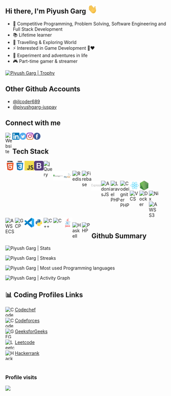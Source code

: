 ## Hi there, I'm Piyush Garg <img src="https://raw.githubusercontent.com/akgarg0472/akgarg0472/main/.github/images/hi.gif" width="30px">

- 🔭 Competitive Programming, Problem Solving, Software Engineering and Full Stack Development
- 📚 Lifetime learner
- 🌱 Travelling & Exploring World 
- ⚡ Interested in Game Development 🎵❤️
- 🧪 Experiment and adventures in life
- 🎮 Part-time gamer & streamer 

<p align="left"> <a href="https://github.com/ryo-ma/github-profile-trophy"><img src="https://github-profile-trophy.vercel.app/?username=il-coder" alt="Piyush Garg | Trophy" /></a> </p>

## Other Github Accounts
<ul>
    <li><a href="https://github.com/ilcoder689">@ilcoder689</a></li>
    <li><a href="https://github.com/piyushgarg-juspay">@piyushgarg-juspay</a></li>
  </ul>

## Connect with me
<a href="https://devpiyushg.web.app/"><img src="https://user-images.githubusercontent.com/62426177/166118371-30f70df7-1078-4826-ae17-c22061658b79.png"
align="left" alt="Website" width="22px" src="https://raw.githubusercontent.com/akgarg0472/akgarg0472/main/.github/images/linkedin.svg"/></a>
<a href="https://www.linkedin.com/in/piyush-garg-2002/"><img align="left" alt="LinkedIn" width="22px" src="https://raw.githubusercontent.com/akgarg0472/akgarg0472/main/.github/images/linkedin.svg"/></a>
<a href="https://twitter.com/infinity_4321_"><img align="left" alt="Twitter" width="22px" src="https://raw.githubusercontent.com/akgarg0472/akgarg0472/main/.github/images/twitter.png"/></a>
<a href="https://instagram.com/piyushgarg689"><img align="left" alt="Instagram" width="22px" src="https://raw.githubusercontent.com/akgarg0472/akgarg0472/main/.github/images/instagram.png"/></a>
<a href="https://www.facebook.com/profile.php?id=100070103432767"><img align="left" alt="Facebook" width="22px" src="https://raw.githubusercontent.com/akgarg0472/akgarg0472/main/.github/images/facebook.png" /></a>
<br/>

## Tech Stack
<img align="left" alt="HTML5" width="30px" src="https://raw.githubusercontent.com/github/explore/80688e429a7d4ef2fca1e82350fe8e3517d3494d/topics/html/html.png" /> &nbsp;
<img align="left" alt="CSS3" width="30px" src="https://raw.githubusercontent.com/github/explore/80688e429a7d4ef2fca1e82350fe8e3517d3494d/topics/css/css.png" /> &nbsp;
<img align="left" alt="JavaScript" width="30px" src="https://raw.githubusercontent.com/github/explore/80688e429a7d4ef2fca1e82350fe8e3517d3494d/topics/javascript/javascript.png" /> &nbsp;
<img align="left" alt="Bootstrap" width="30px" src="https://raw.githubusercontent.com/github/explore/80688e429a7d4ef2fca1e82350fe8e3517d3494d/topics/bootstrap/bootstrap.png" /> &nbsp;
<img align="left" alt="jQuery" width="30px" src="https://github.com/il-coder/il-coder/assets/62426177/bf02f9cc-87ab-483e-a2b0-451b63d86b1b"/> &nbsp;

<img align="left" alt="MongoDB" width="30px" src="https://raw.githubusercontent.com/github/explore/80688e429a7d4ef2fca1e82350fe8e3517d3494d/topics/mongodb/mongodb.png" /> &nbsp;
<img align="left" alt="MySQL" width="30px" src="https://raw.githubusercontent.com/github/explore/80688e429a7d4ef2fca1e82350fe8e3517d3494d/topics/mysql/mysql.png" /> &nbsp;
<img align="left" alt="Redis" width="30px" src="https://github.com/il-coder/il-coder/assets/62426177/b58ed175-bf1a-4686-86ef-39668a781197" /> &nbsp;
<img align="left" alt="Firebase" width="30px" src="https://user-images.githubusercontent.com/62426177/166118691-74c93fa9-aa09-40f2-b399-b4f6f232b500.png" /> &nbsp;

<img align="left" alt="Express" width="30px" src="https://raw.githubusercontent.com/github/explore/80688e429a7d4ef2fca1e82350fe8e3517d3494d/topics/express/express.png" /> &nbsp;
<img align="left" alt="AdonisJS" width="30px" src="https://user-images.githubusercontent.com/62426177/166118658-5f0d5548-899a-4630-9824-525ac30b07cc.png" /> &nbsp;
<img align="left" alt="Laravel PHP" width="30px" src="https://user-images.githubusercontent.com/62426177/166118679-17ae5e43-bc24-4a09-b7c0-47b5b1c3940c.svg" /> &nbsp;
<img align="left" alt="Codeigniter PHP" width="30px" src="https://github.com/il-coder/il-coder/assets/62426177/4c862616-0513-40a9-965f-51411a916b3e" /> &nbsp;
<img align="left" alt="React JS" width="30px" src="https://raw.githubusercontent.com/github/explore/80688e429a7d4ef2fca1e82350fe8e3517d3494d/topics/react/react.png" /> &nbsp;
<img align="left" alt="NodeJS" width="30px" src="https://raw.githubusercontent.com/github/explore/80688e429a7d4ef2fca1e82350fe8e3517d3494d/topics/nodejs/nodejs.png" /> &nbsp;

<img align="left" alt="VCS" width="30px" src="https://github.com/il-coder/il-coder/assets/62426177/5f101f2d-cc71-44f4-be53-2df5663fd485" /> &nbsp;
<img align="left" alt="Docker" width="30px" src="https://github.com/il-coder/il-coder/assets/62426177/c84c1363-c5ef-4ad5-800f-5092726c17e7" /> &nbsp;
<img align="left" alt="Nix" width="30px" src="https://github.com/il-coder/il-coder/assets/62426177/fff499d4-e3a3-4e5a-8fab-064b89230eb2" /> &nbsp;
<img align="left" alt="AWS S3" width="30px" src="https://github.com/il-coder/il-coder/assets/62426177/3a2d2b30-4b82-461d-85e7-2c35ec70c5da" /> &nbsp;
<img align="left" alt="AWS ECS" width="30px" src="https://github.com/il-coder/il-coder/assets/62426177/145d7f2e-e7c1-4ff0-acaf-acafea7fe14b" /> &nbsp;
<img align="left" alt="GCP" width="30px" src="https://github.com/il-coder/il-coder/assets/62426177/64d71767-5cfb-4ce4-b01c-0e35e7adda9b" /> &nbsp;
<img align="left" alt="VS Code" width="30px" src="https://raw.githubusercontent.com/github/explore/80688e429a7d4ef2fca1e82350fe8e3517d3494d/topics/visual-studio-code/visual-studio-code.png" /> &nbsp;

<img align="left" alt="Python" width="30px" src="https://raw.githubusercontent.com/github/explore/80688e429a7d4ef2fca1e82350fe8e3517d3494d/topics/python/python.png" /> &nbsp;
<img align="left" alt="C++" width="30px" src="https://user-images.githubusercontent.com/62426177/166118629-8384fce7-6771-4d46-9421-2b2923a95284.png" /> &nbsp;
<img align="left" alt="C" width="30px" src="https://github.com/il-coder/il-coder/assets/62426177/93d93dfb-9c4b-4916-9777-ccec3b090fbd" /> &nbsp;
<img align="left" alt="Java" width="30px" src="https://raw.githubusercontent.com/akgarg0472/akgarg0472/main/.github/images/java.svg" /> &nbsp;
<img align="left" alt="Haskell" width="30px" src="https://github.com/il-coder/il-coder/assets/62426177/a693f0d6-dc8d-4bf3-8ec4-3ea213f09076"/> &nbsp;
<img align="left" alt="PHP" width="30px" src="https://user-images.githubusercontent.com/62426177/166118640-578ddeeb-7dc0-43df-a6db-205ef3ce742f.png" /> &nbsp;
<br/>

## Github Summary
<!-- <p align="left"><img src="https://github-profile-trophy.vercel.app/?username=akgarg0472&theme=darkhub" alt="Akhilesh Garg github quick summary"/></p> -->
<p align="left"><img src="https://github-readme-stats.vercel.app/api?username=il-coder&show_icons=true&theme=gotham&count_private=true" alt="Piyush Garg | Stats"></p>
<p align="left"><img src="https://github-readme-streak-stats.herokuapp.com/?user=il-coder&&theme=gotham" alt="Piyush Garg | Streaks"></p>
<p align="left"><img src="https://github-readme-stats.vercel.app/api/top-langs/?username=il-coder&theme=gotham" alt="Piyush Garg | Most used Programming languages"></p> 
<p align="left"><img src="https://github-readme-activity-graph.vercel.app/graph?username=il-coder&theme=github-compact" alt="Piyush Garg | Activity Graph"></p>

## 📊 Coding Profiles Links
<a href="https://www.codechef.com/users/infinity_4321"><img align="left" alt="CodeChef" width="30px" height="30px" src="https://user-images.githubusercontent.com/62426177/166118759-bb148eed-eaeb-453b-9d61-fda7badfb48c.png"/> Codechef</a> <br><br>
<a href="https://codeforces.com/profile/infinity_4321"><img align="left" alt="Codeforces" width="30px" height="30px" src="https://user-images.githubusercontent.com/62426177/166118839-7299026d-f190-43f5-af7f-ec7dd9eeb497.png"/> Codeforces</a> <br><br>
<a href="https://auth.geeksforgeeks.org/user/infinity4321cg/practice/"><img align="left" alt="GFG" width="30px" height="30px" src="https://user-images.githubusercontent.com/62426177/166118852-ba3408f8-219a-456c-b01f-f37d769f080a.png"/> GeeksforGeeks</a> <br><br>
<a href="https://leetcode.com/infinity_4321/"><img align="left" alt="Leetcode" width="30px" height="30px" src="https://user-images.githubusercontent.com/62426177/166118929-b31d1fcf-749a-40b4-b059-f2d569b081a8.jpg"/> Leetcode</a> <br><br>
<a href="https://www.hackerrank.com/infinity4321"><img align="left" alt="Hackerrank" width="30px" height="30px" src="https://user-images.githubusercontent.com/62426177/166118962-913026cc-4289-45e1-b290-db32444bf49e.jpg"/> Hackerrank</a> <br><br>
<br/>
### Profile visits
<img src='https://profile-counter.glitch.me/il-coder/count.svg' width='auto'>
